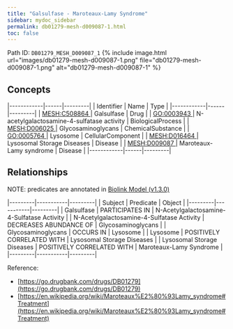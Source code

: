 ```yaml
---
title: "Galsulfase - Maroteaux-Lamy Syndrome"
sidebar: mydoc_sidebar
permalink: db01279-mesh-d009087-1.html
toc: false 
---
```



Path ID: `DB01279_MESH_D009087_1`
{% include image.html url="images/db01279-mesh-d009087-1.png" file="db01279-mesh-d009087-1.png" alt="db01279-mesh-d009087-1" %}

## Concepts

|------------|------|---------|
| Identifier | Name | Type    |
|------------|------|---------|
| <a href="https://identifiers.org/MESH:C508864">MESH:C508864 </a> | Galsulfase | Drug |
| <a href="https://identifiers.org/GO:0003943">GO:0003943 </a> | N-acetylgalactosamine-4-sulfatase activity | BiologicalProcess |
| <a href="https://identifiers.org/MESH:D006025">MESH:D006025 </a> | Glycosaminoglycans | ChemicalSubstance |
| <a href="https://identifiers.org/GO:0005764">GO:0005764 </a> | Lysosome | CellularComponent |
| <a href="https://identifiers.org/MESH:D016464">MESH:D016464 </a> | Lysosomal Storage Diseases | Disease |
| <a href="https://identifiers.org/MESH:D009087">MESH:D009087 </a> | Maroteaux-Lamy syndrome | Disease |
|------------|------|---------|

## Relationships


NOTE: predicates are annotated in <a href="https://github.com/biolink/biolink-model/releases/tag/v1.3.0">Biolink Model (v1.3.0)</a>

|---------|-----------|---------|
| Subject | Predicate | Object  |
|---------|-----------|---------|
| Galsulfase | PARTICIPATES IN | N-Acetylgalactosamine-4-Sulfatase Activity |
| N-Acetylgalactosamine-4-Sulfatase Activity | DECREASES ABUNDANCE OF | Glycosaminoglycans |
| Glycosaminoglycans | OCCURS IN | Lysosome |
| Lysosome | POSITIVELY CORRELATED WITH | Lysosomal Storage Diseases |
| Lysosomal Storage Diseases | POSITIVELY CORRELATED WITH | Maroteaux-Lamy Syndrome |
|---------|-----------|---------|

Reference: 
  - [https://go.drugbank.com/drugs/DB01279](https://go.drugbank.com/drugs/DB01279)
  - [https://en.wikipedia.org/wiki/Maroteaux%E2%80%93Lamy_syndrome#Treatment](https://en.wikipedia.org/wiki/Maroteaux%E2%80%93Lamy_syndrome#Treatment)
